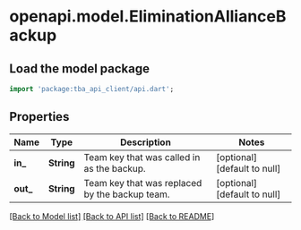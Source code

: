 # openapi.model.EliminationAllianceBackup

## Load the model package

```dart
import 'package:tba_api_client/api.dart';
```

## Properties

| Name      | Type       | Description                                    | Notes                       |
| --------- | ---------- | ---------------------------------------------- | --------------------------- |
| **in\_**  | **String** | Team key that was called in as the backup.     | [optional][default to null] |
| **out\_** | **String** | Team key that was replaced by the backup team. | [optional][default to null] |

[[Back to Model list]](../README.md#documentation-for-models) [[Back to API list]](../README.md#documentation-for-api-endpoints) [[Back to README]](../README.md)
